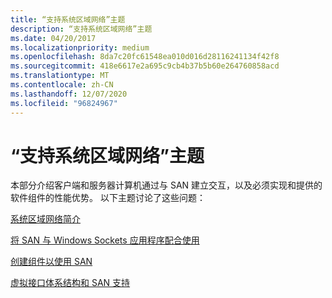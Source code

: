 ```yaml
---
title: “支持系统区域网络”主题
description: “支持系统区域网络”主题
ms.date: 04/20/2017
ms.localizationpriority: medium
ms.openlocfilehash: 8da7c20fc61548ea010d016d28116241134f42f8
ms.sourcegitcommit: 418e6617e2a695c9cb4b37b5b60e264760858acd
ms.translationtype: MT
ms.contentlocale: zh-CN
ms.lasthandoff: 12/07/2020
ms.locfileid: "96824967"
---
```

# <a name="supporting-system-area-networks-topics"></a>“支持系统区域网络”主题





本部分介绍客户端和服务器计算机通过与 SAN 建立交互，以及必须实现和提供的软件组件的性能优势。 以下主题讨论了这些问题：

[系统区域网络简介](introduction-to-system-area-networks.md)

[将 SAN 与 Windows Sockets 应用程序配合使用](using-a-san-with-windows-sockets-applications.md)

[创建组件以使用 SAN](creating-components-for-using-a-san.md)

[虚拟接口体系结构和 SAN 支持](virtual-interface-architecture-and-support-for-san.md)

 

 





